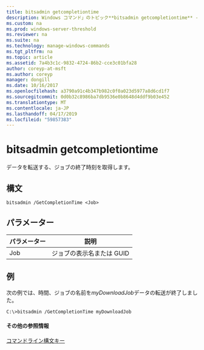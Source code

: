 ```yaml
---
title: bitsadmin getcompletiontime
description: Windows コマンド」のトピック**bitsadmin getcompletiontime** -ジョブは、データの転送を完了する時間を取得します。
ms.custom: na
ms.prod: windows-server-threshold
ms.reviewer: na
ms.suite: na
ms.technology: manage-windows-commands
ms.tgt_pltfrm: na
ms.topic: article
ms.assetid: 7a4b3c1c-9832-4724-86b2-cce3c01bfa28
author: coreyp-at-msft
ms.author: coreyp
manager: dongill
ms.date: 10/16/2017
ms.openlocfilehash: a3790a91c4b347b982c0f0a023d5977a8d6cd1f7
ms.sourcegitcommit: 0d0b32c8986ba7db9536e0b8648d4ddf9b03e452
ms.translationtype: MT
ms.contentlocale: ja-JP
ms.lasthandoff: 04/17/2019
ms.locfileid: "59857383"
---
```

# <a name="bitsadmin-getcompletiontime"></a>bitsadmin getcompletiontime



データを転送する、ジョブの終了時刻を取得します。

## <a name="syntax"></a>構文

```
bitsadmin /GetCompletionTime <Job>
```

## <a name="parameters"></a>パラメーター

|パラメーター|説明|
|---------|-----------|
|Job|ジョブの表示名または GUID|

## <a name="BKMK_examples"></a>例

次の例では、時間、ジョブの名前を*myDownloadJob*データの転送が終了しました。
```
C:\>bitsadmin /GetCompletionTime myDownloadJob
```

#### <a name="additional-references"></a>その他の参照情報

[コマンドライン構文キー](command-line-syntax-key.md)